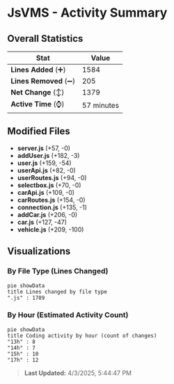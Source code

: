 # JsVMS - Activity Summary 

## Overall Statistics

| Stat                   | Value                                                             |
| ---------------------- | ----------------------------------------------------------------- |
| **Lines Added** (➕)   | 1584                                          |
| **Lines Removed** (➖) | 205                                        |
| **Net Change** (↕)    | 1379                |
| **Active Time** (⌚)   | 57 minutes |


## Modified Files
- **server.js** (+57, -0)
- **addUser.js** (+182, -3)
- **user.js** (+159, -54)
- **userApi.js** (+82, -0)
- **userRoutes.js** (+94, -0)
- **selectbox.js** (+70, -0)
- **carApi.js** (+109, -0)
- **carRoutes.js** (+154, -0)
- **connection.js** (+135, -1)
- **addCar.js** (+206, -0)
- **car.js** (+127, -47)
- **vehicle.js** (+209, -100)

## Visualizations

### By File Type (Lines Changed)

```mermaid
pie showData
title Lines changed by file type
".js" : 1789
```

### By Hour (Estimated Activity Count)

```mermaid
pie showData
title Coding activity by hour (count of changes)
"13h" : 8
"14h" : 7
"15h" : 10
"17h" : 12
```


> **Last Updated:** 4/3/2025, 5:44:47 PM